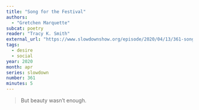 ```yaml
---
title: "Song for the Festival"
authors:
  - "Gretchen Marquette"
subcat: poetry
reader: "Tracy K. Smith"
external_url: "https://www.slowdownshow.org/episode/2020/04/13/361-song-for-the-festival"
tags:
  - desire
  - social
year: 2020
month: apr
series: slowdown
number: 361
minutes: 5
---
```


> But beauty wasn’t enough.
